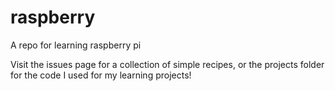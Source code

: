 # raspberry
A repo for learning raspberry pi

Visit the issues page for a collection of simple recipes, or the projects folder for the code I used for my learning projects!
